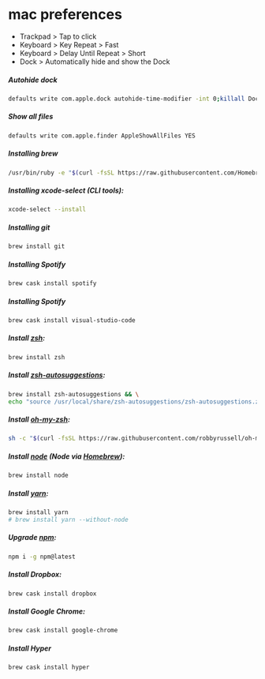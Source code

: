 # mac preferences
- Trackpad > Tap to click
- Keyboard > Key Repeat > Fast
- Keyboard > Delay Until Repeat > Short
- Dock > Automatically hide and show the Dock

##### Autohide dock
```sh
defaults write com.apple.dock autohide-time-modifier -int 0;killall Dock
```

##### Show all files
```sh
defaults write com.apple.finder AppleShowAllFiles YES
```

##### Installing brew

```sh
/usr/bin/ruby -e "$(curl -fsSL https://raw.githubusercontent.com/Homebrew/install/master/install)"
```

 ##### Installing xcode-select (CLI tools):

```sh
xcode-select --install
```
 
##### Installing git

```sh
brew install git
```
##### Installing Spotify

```sh
brew cask install spotify
```

##### Installing Spotify

```sh
brew cask install visual-studio-code
```

##### Install [zsh](https://github.com/robbyrussell/oh-my-zsh/):

```sh
brew install zsh
```

##### Install [zsh-autosuggestions](https://github.com/zsh-users/zsh-autosuggestions/):

```sh
brew install zsh-autosuggestions && \
echo "source /usr/local/share/zsh-autosuggestions/zsh-autosuggestions.zsh" >> ~/.zshrc
```

##### Install [oh-my-zsh](https://github.com/robbyrussell/oh-my-zsh/):

```sh
sh -c "$(curl -fsSL https://raw.githubusercontent.com/robbyrussell/oh-my-zsh/master/tools/install.sh)"
```


##### Install [node](https://nodejs.org/) (Node via [Homebrew](https://brew.sh/)):

```sh
brew install node
```

##### Install [yarn](https://yarnpkg.com/):

```sh
brew install yarn
# brew install yarn --without-node
```

##### Upgrade [npm](https://www.npmjs.com/):

```sh
npm i -g npm@latest
```

##### Install Dropbox:

```sh
brew cask install dropbox
```

##### Install Google Chrome:

```sh
brew cask install google-chrome
```

##### Install Hyper

```sh
brew cask install hyper
```


 

